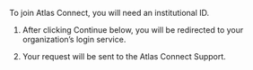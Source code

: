 To join Atlas Connect, you will need an institutional ID.

1) After clicking Continue below, you will be redirected to your organization’s login service.

2) Your request will be sent to the Atlas Connect Support.
